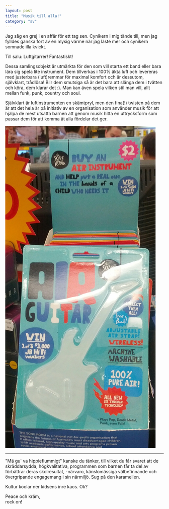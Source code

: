 ```yaml
---
layout: post
title: "Musik till alla!"
category: "sv"
---
```

Jag såg en grej i en affär för ett tag sen. Cynikern i mig tände till, men jag
fylldes ganska fort av en mysig värme när jag läste mer och cynikern somnade
illa kvickt.

<div class="container-fluid">
    <div class="row-fluid">
        <div class="span6" markdown="1">
Till salu: Luftgitarrer! Fantastiskt!

Dessa samlingsobjekt är utmärkta för den som vill starta ett band eller bara
lära sig spela lite instrument. Dem tillverkas i 100% äkta luft och levereras
med justerbara (luft)remmar för maximal komfort och är dessutom, självklart,
trådlösa! Blir dem smutsiga så är det bara att slänga dem i tvätten och köra,
dem klarar det :). Man kan även spela vilken stil man vill, allt mellan funk,
punk, country och soul.

Självklart är luftinstrumenten en skämtpryl, men den fina(!) twisten på dem är
att det hela är på initiativ av en organisation som använder musik för att
hjälpa de mest utsatta barnen att genom musik hitta en uttrycksform som passar
dem för att komma åt alla fördelar det ger.
        </div>
        <div class="span6"><img src="/img/131107/IMG_20131028_070840.JPG" /></div>
    </div>
</div>

<hr />

"Mä gu' va hippieflummigt" kanske du tänker, till vilket du får svaret att de
skräddarsydda, högkvalitativa, programmen som barnen får ta del av förbättrar
deras skolresultat, -närvaro, känslomässiga välbefinnande och övergripande
engagemang i sin närmiljö. Sug på den karamellen.

Kultur koolar ner kidsens inre kaos. Ok?

Peace och kräm,<br />rock on!
